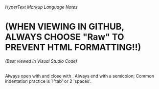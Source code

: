 *HyperText Markup Language Notes*
<h1>(WHEN VIEWING IN GITHUB, ALWAYS CHOOSE "Raw" TO PREVENT HTML FORMATTING!!)</h1>
<h6>(Best viewed in Visual Studio Code)</h6>
 
Always open with <html> and close with </html>.
Always end with a semicolon;
Common indentation practice is 1 'tab' or 2 'spaces'.
<title> always inside <head>, <title> is the name of the tab in the browser.
<head> is info that doesn't visually show.
<body> is the content that visually shows.
<div> is a universal tag, uses all styles. Can use when confused between <p>, <m>, etc.
<!DOCTYPE html> decides the file type.

**DEFINITIONS:**
-_Meta data:_ Important information that will be read by the computer/browser, usually for programmers to read.

-_Element:_ An entire single line of code.

-_Tag:_ The first part of the element in pointy brackets. (<a>, <html>, etc.)

-_Attribute:_ The part following the tag (href, src, type, etc.)

**STYLES:**
<i> italic text (Also can use <em>).

<h1> header (Number after 'h' can be changed to decrease size) [h1-h6].

<b> bold text (Also can use <strong>).

<s> adds a strikethrough.

<blockquote> adds padding to text.

<figure> adds padding to text.

<figcaption> to add a comment inside a <figure>.
    e.g.  <figure>
                <img src="myimage.jpg" alt="My Image">
                    <figcaption>My latest picture.</figcaption>
          </figure>

<p> to let code reader know the text is a paragraph. No affect on actual text.

<article> same as <div>, only describes contents for the code reader.

<script> place to drop in JavaScript code and will be shown on the page.

<br> adds blank spaces (Like hitting the 'enter' key).

<a href="Link to a website">Name of site</a>; to create hyperlink text. (a:anchor)

<!--"Comment"--> Comments for programmers that won't be shown on the final page.

**MEDIA:**
<img src="img.png" alt="Caption">; to display an image (Use './' to find images im compiler explorer).

<img src="img.png" alt="Caption" width="100px" height="200px">; to specify image size.

<video src="video.mp4" controls poster="StaticImage.jpg">; to show a video. (controls poster is the thumbnail shown).

<audio src="music.mp3" controls>; to add a playable audio controller.

<iframe src="Webpage link" height="300px" width="500px"></iframe>; to display a webpage within a webpage.

**BUTTONS:**
(Generic Button)
<button name="This is a button">Click Here</button>; to add a clickable button.
<button disabled name="This button doesn't work">Unclickable</button>; to add a grayed out button.

(Radio Button)
<input id="something-radio" type="radio" name="ThisButton" value="Something">; to add a radio button.

(Drop down list)
<input type="text" name="programming" list="programmingLangs"/>
<datalist id="programmingLangs">
  <select name="altProgrammingLangs">
  <option value="javascript">JavaScript</option>
  <option value="python">Python</option>
  <option value="cpp">C++</option>
  </select>
</datalist>

(Checkbox Buttons)
<input id="writing-checkbox" type="checkbox" name="skill" value="writing">

  <input type="submit" value="Submit"> (<--- Submission button.)

(Form Submission)
<form action="submissionsuccess.html" method="POST">
  <label>
    Name:
    <input type="text" name="name"/>
  </label>
  <input type="submit" value="send"/>
</form>

**LISTS:**
<ul> to make a list with no order, uses bullet points, adds padding. End with </ul>.
<li> put before every variable of the list to show. End with </li>.

<ol> to make a list with order, uses numbers instead of bullet points, adds padding. End with </ol>.
<li> put before every variable of the list to show. End with </li>.
    e.g. <ul>                                    <ol>
            <li>Alpha</li>                          <li>Alpha</li>
            <li>Beta</li>                           <li>Beta</li>
         </ul>                                   </ol>

**TABLES:**
<table> to make a table.
<thead> table header.
<tr> table row.
<th> title of the column.
<tbody> everything under <thead>.
<td> content of the body.
<tfoot> everything under <tbody>.

  e.g. <table>
         <thead>
           <tr>
             <th>Animal Name</th>
             <th>Required Meat (kg)</th>
           </tr>
         </thead>
           <tbody>
             <tr>
               <td>Lion</td>
               <td>60kg</td>
             </tr>
             <tr>
               <td>Tiger</td>
               <td>40kg</td>
             </tr>
            </body>
            <tfoot>
              <tr>
                <td>Total</td>
                <td>100kg</td>
              </tr>
            </tfoot>
        </table>

**FORMS:**
<form> to set the form style.
<fieldset> set of category boxes.
<legend> title of the <fieldset>.
<label for="fullname">Full Name</label>; title of individual text box.
<input id="full-name" name="fullName" type="text">; text box to enter info, editable on browser.
  e.g. <form>
         <fieldset>
           <legend>Personal Information</legend>
             <p>
               <label for="full-name">Full Name</label>
               <input id="full-name" name="fullName" type="text">
             </p>
             <p>
               <label for="email">Email Address</label>
               <input id="email" name="email" type ="email">
             </p>
         </fieldset>
        </form> 



